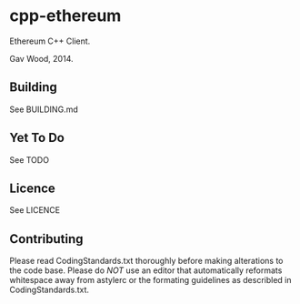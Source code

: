 # cpp-ethereum

Ethereum C++ Client.

Gav Wood, 2014.

## Building

See BUILDING.md

## Yet To Do

See TODO

## Licence

See LICENCE

## Contributing

Please read CodingStandards.txt thoroughly before making alterations to the code base. Please do *NOT* use an editor that automatically reformats whitespace away from astylerc or the formating guidelines as describled in CodingStandards.txt.

